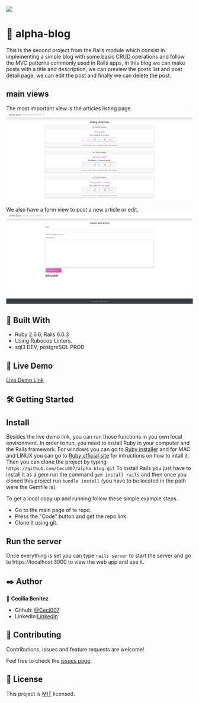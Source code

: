 ![](https://img.shields.io/badge/Microverse-blueviolet)
#  🧐 alpha-blog

This is the second project from the Rails module which consist in implementing a simple blog with some basic CRUD operations and follow the MVC patterns commonly used in Rails apps, in this blog we can make posts with a title and description, we can preview the posts list and post detail page, we can edit the post and finally we can delete the post.

## main views 
The most important view is the articles listing page.
![screenshot 1](./screens/screen-1.png)

We also have a form view to post a new article or edit.
![screenshot 2](./screens/screen-2.png)


## 🔧 Built With
- Ruby 2.6.6, Rails 6.0.3
- Using Rubocop Linters.
- sql3 DEV, postgreSQL PROD

## 🔴 Live Demo
[Live Demo Link]()

## 🛠 Getting Started
## Install 
Besides the live demo link, you can run those functions in you own local environment. In order to run, you need to install Ruby in your computer and the Rails framework. For windows you can go to [Ruby installer](https://rubyinstaller.org/) and for MAC and LINUX you can go to [Ruby official site](https://www.ruby-lang.org/en/downloads/) for intructions on how to intall it.
Then you can clone the project by typing ```https://github.com/Ceci007/alpha_blog.git```
To install Rails you just have to install it as a gem run the command ```gem install rails``` and then once you cloned this project run ```bundle install``` (you have to be located in the path were the Gemfile is).


To get a local copy up and running follow these simple example steps.

- Go to the main page of te repo.
- Press the "Code" button and get the repo link.
- Clone it using git.

## Run the server 
Once everything is set you can type ```rails server``` to start the server and go to https://localhost:3000 to view the web app and use it.

## ✒️ Author
👤 **Cecilia Benitez**

- Github: [@Ceci007](https://github.com/Ceci007)
- LinkedIn:[LinkedIn](https://www.linkedin.com/in/cecilia-ben%C3%ADtez-casaccia-498669185/)


## 🤝 Contributing
Contributions, issues and feature requests are welcome!

Feel free to check the [issues page](https://github.com/Ceci007/alpha_blog/issues).

## 📝 License
This project is [MIT](lic.url) licensed.
